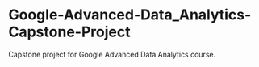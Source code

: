 # Google-Advanced-Data_Analytics-Capstone-Project
 Capstone project for Google Advanced Data Analytics course.
